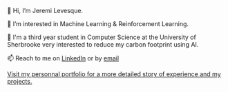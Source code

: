 👋 Hi, I’m Jeremi Levesque.

👀 I’m interested in Machine Learning & Reinforcement Learning.

🌱 I'm a third year student in Computer Science at the University of Sherbrooke very interested to reduce my carbon footprint using AI.

📫 Reach to me on [LinkedIn](https://www.linkedin.com/in/jeremilevesque/) or by [email](mailto:jeremilevesque@hotmail.com)

[Visit my personnal portfolio for a more detailed story of experience and my projects.](jeremilevesque.com)
